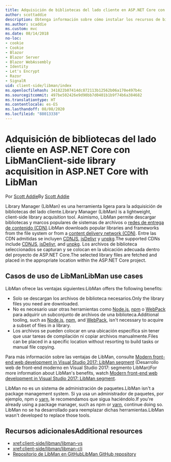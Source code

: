```yaml
---
title: Adquisición de bibliotecas del lado cliente en ASP.NET Core con LibMan
author: scottaddie
description: Obtenga información sobre cómo instalar los recursos de bibliotecas del lado cliente en un proyecto de ASP.NET Core mediante Library Manager (LibMan).
ms.author: scaddie
ms.custom: mvc
ms.date: 08/14/2018
no-loc:
- cookie
- Cookie
- Blazor
- Blazor Server
- Blazor WebAssembly
- Identity
- Let's Encrypt
- Razor
- SignalR
uid: client-side/libman/index
ms.openlocfilehash: 341822b07414dc872113b12562b06a170e497b4c
ms.sourcegitcommit: 497be502426e9d90bb7d0401b1b9f74b6a384682
ms.translationtype: HT
ms.contentlocale: es-ES
ms.lasthandoff: 08/08/2020
ms.locfileid: "88013338"
---
```

# <a name="client-side-library-acquisition-in-aspnet-core-with-libman"></a><span data-ttu-id="5311d-103">Adquisición de bibliotecas del lado cliente en ASP.NET Core con LibMan</span><span class="sxs-lookup"><span data-stu-id="5311d-103">Client-side library acquisition in ASP.NET Core with LibMan</span></span>

<span data-ttu-id="5311d-104">Por [Scott Addie](https://twitter.com/Scott_Addie)</span><span class="sxs-lookup"><span data-stu-id="5311d-104">By [Scott Addie](https://twitter.com/Scott_Addie)</span></span>

<span data-ttu-id="5311d-105">Library Manager (LibMan) es una herramienta ligera para la adquisición de bibliotecas del lado cliente.</span><span class="sxs-lookup"><span data-stu-id="5311d-105">Library Manager (LibMan) is a lightweight, client-side library acquisition tool.</span></span> <span data-ttu-id="5311d-106">Asimismo, LibMan permite descargar bibliotecas y marcos populares de sistemas de archivos o [redes de entrega de contenido (CDN)](https://wikipedia.org/wiki/Content_delivery_network).</span><span class="sxs-lookup"><span data-stu-id="5311d-106">LibMan downloads popular libraries and frameworks from the file system or from a [content delivery network (CDN)](https://wikipedia.org/wiki/Content_delivery_network).</span></span> <span data-ttu-id="5311d-107">Entre las CDN admitidas se incluyen [CDNJS](https://cdnjs.com/), [jsDelivr](https://www.jsdelivr.com/) y [unpkg](https://unpkg.com/#/).</span><span class="sxs-lookup"><span data-stu-id="5311d-107">The supported CDNs include [CDNJS](https://cdnjs.com/), [jsDelivr](https://www.jsdelivr.com/), and [unpkg](https://unpkg.com/#/).</span></span> <span data-ttu-id="5311d-108">Los archivos de biblioteca seleccionados se capturan y se colocan en la ubicación adecuada dentro del proyecto de ASP.NET Core.</span><span class="sxs-lookup"><span data-stu-id="5311d-108">The selected library files are fetched and placed in the appropriate location within the ASP.NET Core project.</span></span>

## <a name="libman-use-cases"></a><span data-ttu-id="5311d-109">Casos de uso de LibMan</span><span class="sxs-lookup"><span data-stu-id="5311d-109">LibMan use cases</span></span>

<span data-ttu-id="5311d-110">LibMan ofrece las ventajas siguientes:</span><span class="sxs-lookup"><span data-stu-id="5311d-110">LibMan offers the following benefits:</span></span>

* <span data-ttu-id="5311d-111">Solo se descargan los archivos de biblioteca necesarios.</span><span class="sxs-lookup"><span data-stu-id="5311d-111">Only the library files you need are downloaded.</span></span>
* <span data-ttu-id="5311d-112">No es necesario usar otras herramientas como [Node.js](https://nodejs.org), [npm](https://www.npmjs.com) o [WebPack](https://webpack.js.org) para adquirir un subconjunto de archivos de una biblioteca.</span><span class="sxs-lookup"><span data-stu-id="5311d-112">Additional tooling, such as [Node.js](https://nodejs.org), [npm](https://www.npmjs.com), and [WebPack](https://webpack.js.org), isn't necessary to acquire a subset of files in a library.</span></span>
* <span data-ttu-id="5311d-113">Los archivos se pueden colocar en una ubicación específica sin tener que usar tareas de compilación ni copiar archivos manualmente.</span><span class="sxs-lookup"><span data-stu-id="5311d-113">Files can be placed in a specific location without resorting to build tasks or manual file copying.</span></span>

<span data-ttu-id="5311d-114">Para más información sobre las ventajas de LibMan, consulte [Modern front-end web development in Visual Studio 2017: LibMan segment](https://channel9.msdn.com/Events/Build/2017/B8073#time=43m34s) (Desarrollo web de front-end moderno en Visual Studio 2017: segmento LibMan)</span><span class="sxs-lookup"><span data-stu-id="5311d-114">For more information about LibMan's benefits, watch [Modern front-end web development in Visual Studio 2017: LibMan segment](https://channel9.msdn.com/Events/Build/2017/B8073#time=43m34s).</span></span>

<span data-ttu-id="5311d-115">LibMan no es un sistema de administración de paquetes.</span><span class="sxs-lookup"><span data-stu-id="5311d-115">LibMan isn't a package management system.</span></span> <span data-ttu-id="5311d-116">Si ya usa un administrador de paquetes, por ejemplo, npm o [yarn](https://yarnpkg.com), le recomendamos que sigua haciéndolo.</span><span class="sxs-lookup"><span data-stu-id="5311d-116">If you're already using a package manager, such as npm or [yarn](https://yarnpkg.com), continue doing so.</span></span> <span data-ttu-id="5311d-117">LibMan no se ha desarrollado para reemplazar dichas herramientas.</span><span class="sxs-lookup"><span data-stu-id="5311d-117">LibMan wasn't developed to replace those tools.</span></span>

## <a name="additional-resources"></a><span data-ttu-id="5311d-118">Recursos adicionales</span><span class="sxs-lookup"><span data-stu-id="5311d-118">Additional resources</span></span>

* <xref:client-side/libman/libman-vs>
* <xref:client-side/libman/libman-cli>
* [<span data-ttu-id="5311d-119">Repositorio de LibMan en GitHub</span><span class="sxs-lookup"><span data-stu-id="5311d-119">LibMan GitHub repository</span></span>](https://github.com/aspnet/LibraryManager)
